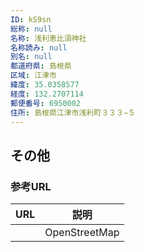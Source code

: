 ```yaml
---
ID: kS9sn
総称: null
名称: 浅利恵比須神社
名称読み: null
別名: null
都道府県: 島根県
区域: 江津市
緯度: 35.0358577
経度: 132.2707114
郵便番号: 6950002
住所: 島根県江津市浅利町３３３−５
---
```


## その他

### 参考URL

| URL | 説明          |
| --- | ------------- |
|     | OpenStreetMap |
